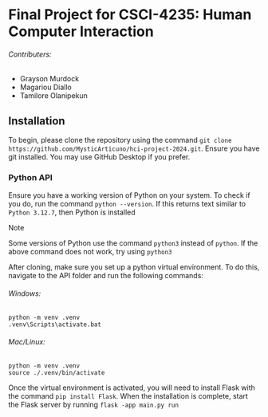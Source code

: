 # Final Project for CSCI-4235: Human Computer Interaction
###### Contributers: 
* Grayson Murdock
* Magariou Diallo
* Tamilore Olanipekun

## Installation

To begin, please clone the repository using the command `git clone https://github.com/MysticArticuno/hci-project-2024.git`. Ensure you have git installed. You may use GitHub Desktop if you prefer.

### Python API

Ensure you have a working version of Python on your system. To check if you do, run the command `python --version`. If this returns text similar to `Python 3.12.7`, then Python is installed

> [!NOTE]
> Some versions of Python use the command `python3` instead of `python`. If the above command does not work, try using `python3`

After cloning, make sure you set up a python virtual environment.
To do this, navigate to the API folder and run the following commands:
###### Windows:
```
python -m venv .venv
.venv\Scripts\activate.bat
```

###### Mac/Linux:
```
python -m venv .venv
source ./.venv/bin/activate
```

Once the virtual environment is activated, you will need to install Flask with the command `pip install Flask`. When the installation is complete, start the Flask server by running `flask -app main.py run`
